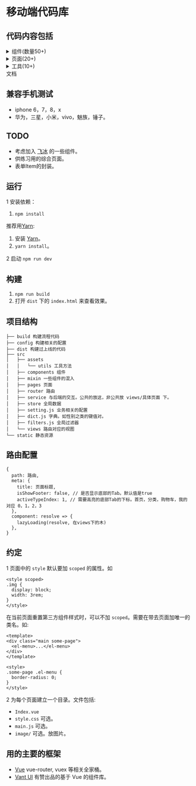 # 移动端代码库
## 代码内容包括
<details>
  <summary>组件(数量50+)</summary>

* 常见
  * 按钮
  * 标签
* 轮播相关
  * Banner 轮播。 
  * 信息轮播。 一般轮播文字，如购买信息，中奖信息。
  * 通告栏。 以水平跑马灯的形式展示。
* 列表相关
  * 无限加载。 
  * 无限加载封装。 比调用无限加载组件更容易。
  * 分页。
  * 列表无数据。
  * 筛选条件。展现形式包括 底部弹出 和 tab 下部展开。
  * 下拉刷新。
  * 记住滚动位置。列表页，进入详情页，从详情页返回时，还是滚动到上次列表页查看的位置。
  * 横向滚动。
* 表单
  * 综合。
  * 输入框&域。
  * 单选(Radio)。
  * 多选(Checkbox)。
  * 开关(Switch)。
  * 选择器(Picker)单选。 对应 PC的 Select。
  * 选择器(Picker)多选。
  * 日期&时间。
  * 日历。
  * 单张图片上传。
  * 多张图片上传。
  * 滑块(Slider)。 用滑块选择范围。
  * 评分。
  * 树形分类选择(TreeSelect)。
  * 防止多次提交。
* 弹出框
  * 信息提示(Alert)。
  * 信息确认(Confirm)。
  * 自定义弹出内容。
  * 弹出层(Popup)。
* 提示
  * 轻提示(Toast)。
  * 加载中。
  * ToolTip。
* 图片
  * Media。
  * 图片底部有描述文字。
  * 懒加载。
  * 图片预览。
  * 角标。
  * 瀑布流。 有问题。
  * [上传图片压缩裁切。](https://www.jianshu.com/p/82dbf309f9b1)。类似微信的上传头像。 **未完成** 
* 图标
  * Vant 图标。
* 容器
  * 标签页(Tab)
  * 单元格(Cell)。
  * 折叠面板(Collapse)。
  * 底部导航。
* 地图
  * 导航。支持百度和腾讯地图。
  * 选地址。 支持腾讯地图。
  * 坐标转换服务。 需要用服务器做代理。
* 数据可视化
  * 折线图。
  * 柱状图。
  * 饼图。
</details>

<details>
  <summary>页面(20+)</summary>

* UI规范。 **待完善**
* 通用页面
  * 个人中心。
  * 注册。
  * 登录。
* 表单
  * 新增&编辑。
  * 新增实时保存。
  * 表单验证。
* 商城相关
  * 商品列表。
  * 商品详情。
  * 订单列表。
  * 支付成功&失败。
  * 订单评论。
  * 购物车。
* 商家相关
  * 订单报表
* 文章&新闻
  * 列表。
  * 详情。 详情是富文本内容。
* 其他
  * 用户协议。
  * 常见问题。
  * 意见反馈。
  * 朋友圈。**未完成**
</details>

<details>
  <summary>工具(10+)</summary>
* 异步处理
  * Promise
  * async/await
* axios
  * crud写法。
  * 数据获取。 列表获取，详情获取的封装。
  * 自定义处理报错。通过改响应数据来做到，不触发通用报错。
* 微信相关
  * 获取用户信息。
  * 分享。
  * 支付。
* 多语言
  * 多语言。
* 其他
  * 时间。主要是基于 moment 库。
  * 图片资源。
  * 终端探测。是 IOS 还是 Android。
</details>
文档

## 兼容手机测试
* iphone 6，7，8，x
* 华为，三星，小米，vivo，魅族，锤子。

## TODO
* 考虑加入 [飞冰](https://github.com/alibaba/ice/) 的一些组件。
* 供练习用的综合页面。
* 表单Item的封装。

## 运行
1 安装依赖：  

1. `npm install`

推荐用[Yarn](https://yarnpkg.com/en/docs/install):
1. 安装 [Yarn](https://yarnpkg.com/en/docs/install)。
1. `yarn install`。

2 启动 `npm run dev`

## 构建
1. `npm run build`
1. 打开 `dist` 下的 `index.html` 来查看效果。

## 项目结构
```
├── build 构建流程代码
├── config 构建相关的配置
├── dist 构建过上线的代码
├── src
│   ├── assets 
│   │   └── utils 工具方法
│   ├── components 组件
│   ├── mixin 一些组件的混入
│   ├── pages 页面
│   ├── router 路由
│   ├── service 与后端的交互。公共的放这，非公共放 views/具体页面 下。
│   ├── store 全局数据
│   ├── setting.js 业务相关的配置
│   ├── dict.js 字典。如性别之类的键值对。
│   ├── filters.js 全局过滤器
│   └── views 路由对应的视图
└── static 静态资源
```

## 路由配置
```
{
  path: 路由,
  meta: {
    title: 页面标题, 
    isShowFooter: false, // 是否显示底部的Tab。默认值是true
    activeTypeIndex: 1, // 需要高亮的底部Tab的下标。首页，分类，购物车，我的 对应 0，1，2，3
  },
  component: resolve => {
    lazyLoading(resolve, 在views下的木)
  },
}
```

## 约定
1 页面中的 `style` 默认要加 `scoped` 的属性。如
```
<style scoped>
.img {
  display: block;
  width: 3rem;
}
</style>
```

在当前页面重置第三方组件样式时，可以不加 `scoped`。需要在带去页面加唯一的类名。如:  

```
<template>
<div class="main some-page">
  <el-menu>...</el-menu>
</div>
</template>

<style>
.some-page .el-menu {
  border-radius: 0;
}
</style>
```

2 为每个页面建立一个目录。文件包括:
* `Index.vue` 
* `style.css` 可选。
* `main.js` 可选。
* `image/` 可选。放图片。

## 用的主要的框架
* [Vue](http://vuejs.org/) vue-router, vuex 等相关全家桶。
* [Vant UI](https://www.youzanyun.com/zanui/vant#/zh-CN/component/intro) 有赞出品的基于 Vue 的组件库。